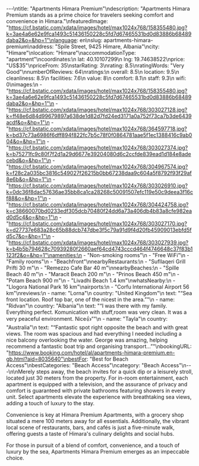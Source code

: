 ---\ntitle: "Apartments Himara Premium"\ndescription: "Apartments Himara Premium stands as a prime choice for travelers seeking comfort and convenience in Himara."\nfeaturedImage: "https://cf.bstatic.com/xdata/images/hotel/max1024x768/158355480.jpg?k=3ae4a6e62e9fca1493c51436150228c5fd7d67465531bd0d83886b68489daba2&o=&hp=1"\nlanguage: en\nslug: apartments-himara-premium\naddress: "Spile Street, 9425 Himare, Albania"\ncity: "Himare"\nlocation: "Himare"\naccommodationType: "apartment"\ncoordinates:\n  lat: 40.10107299\n  lng: 19.74638522\nprice: "US$35"\npriceFrom: 35\nstarRating: 3\nrating: 8.5\nratingWords: "Very Good"\nnumberOfReviews: 64\nratings:\n  overall: 8.5\n  location: 9.5\n  cleanliness: 8.5\n  facilities: 7.6\n  value: 8\n  comfort: 8.1\n  staff: 9.3\n  wifi: 0\nimages:\n  - "https://cf.bstatic.com/xdata/images/hotel/max1024x768/158355480.jpg?k=3ae4a6e62e9fca1493c51436150228c5fd7d67465531bd0d83886b68489daba2&o=&hp=1"\n  - "https://cf.bstatic.com/xdata/images/hotel/max1024x768/303027128.jpg?k=ff48e6d84d99679897a638de1d82d7fd24ed3171a0a752f73ca7b3de6439acdf&o=&hp=1"\n  - "https://cf.bstatic.com/xdata/images/hotel/max1024x768/364597718.jpg?k=bd37c73a6986f6dff894f822fc7b5c78f0f0864781aae5f1ec1388416c9ab004&o=&hp=1"\n  - "https://cf.bstatic.com/xdata/images/hotel/max1024x768/303027374.jpg?k=b75271fc9c80f7f2d1a29d6677e39204080d6c2ccfde839ead1d184e8adecebd&o=&hp=1"\n  - "https://cf.bstatic.com/xdata/images/hotel/max1024x768/304967574.jpg?k=f28c2a035bc3816c549027f26215b0bb67238daa9c604a5f8792f93f29af8e6b&o=&hp=1"\n  - "https://cf.bstatic.com/xdata/images/hotel/max1024x768/303026910.jpg?k=0dc36f8dac57636ae35bb8ca1ca28268c50091507efc119e50c9deea3f16cf88&o=&hp=1"\n  - "https://cf.bstatic.com/xdata/images/hotel/max1024x768/304424758.jpg?k=c38660070bd0233edf305dcb70480f24dd6a73a406db4b83a8cfe982ead0d5c4&o=&hp=1"\n  - "https://cf.bstatic.com/xdata/images/hotel/max1024x768/303027170.jpg?k=d27737e683a28c65b88dcb747dbe3f5c79a91d9f4d20fb45909013ebfd5fd5c7&o=&hp=1"\n  - "https://cf.bstatic.com/xdata/images/hotel/max1024x768/303027939.jpg?k=b4b5b794628c70939280f2660aef64cd4743cccd464f4746648c37f83b1123f2&o=&hp=1"\namenities:\n  - "Non-smoking rooms"\n  - "Free WiFi"\n  - "Family rooms"\n  - "Beachfront"\nnearbyRestaurants:\n  - "Sufllaqeri Grill Prifti 30 m"\n  - "Remezzo Cafe Bar 40 m"\nnearbyBeaches:\n  - "Spille Beach 40 m"\n  - "Maracit Beach 200 m"\n  - "Prinos Beach 450 m"\n  - "Potam Beach 900 m"\n  - "Livadhi Beach 1.4 km"\nwhatsNearby:\n  - "Llogora National Park 16 km"\nairports:\n  - "Corfu International Airport 56 km"\nreviews:\n  - name: "Lorna"\n    country: "United Kingdom"\n    text: "“Sea front location. Roof top bar, one of the nicest in the area.”"\n  - name: "Ridvan"\n    country: "Albania"\n    text: "“I was there with my family.
Everything perfect.
Komunication with stuff,room was very clean.
It was a very peaceful environment.
Nice👍”"\n  - name: "Tayla"\n    country: "Australia"\n    text: "“Fantastic spot right opposite the beach and with great views. The room was spacious and had everything I needed including a nice balcony overlooking the water. George was amazing, helping recommend a fantastic boat trip and organising transport...”"\nbookingURL: "https://www.booking.com/hotel/al/apartments-himara-premium.en-gb.html?aid=8035640"\nbestFor: "Best for Beach Access"\nbestCategories: "Beach Access"\ncategory: "Beach Access"\n---\n\nMerely steps away, the beach invites for a quick dip or a leisurely stroll, located just 30 meters from the property. For in-room entertainment, each apartment is equipped with a television, and the assurance of privacy and comfort is guaranteed with private bathrooms featuring showers in every unit. Select apartments elevate the experience with breathtaking sea views, adding a touch of luxury to the stay.

Convenience is key at Himara Premium Apartments, with a grocery shop situated a mere 100 meters away for all essentials. Additionally, the vibrant local scene of restaurants, bars, and cafés is just a five-minute walk, offering guests a taste of Himara's culinary delights and social hubs.

For those in pursuit of a blend of comfort, convenience, and a touch of luxury by the sea, Apartments Himara Premium emerges as an impeccable choice.